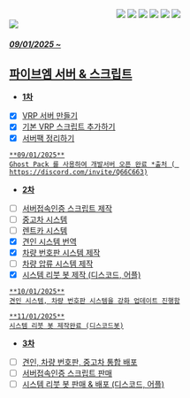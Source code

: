 <div align= "center">
      <div style="text-align: center;">
    <div style="margin: ; text-align: center;" "text-align: left;"> <img src="https://img.shields.io/badge/Node.js-339933?style=flat&logo=Node.js&logoColor=white">
          <img src="https://img.shields.io/badge/MySQL-4479A1?style=flat&logo=MySQL&logoColor=white">
          <img src="https://img.shields.io/badge/Javascript-F7DF1E?style=flat&logo=Javascript&logoColor=white">
          <img src="https://img.shields.io/badge/Discord-5865F2?style=flat&logo=Discord&logoColor=white">
          <img src="https://img.shields.io/badge/Lua-2C2D72?style=flat">
          <a href=mailto:hackplay041@gmail.com> <img src="https://img.shields.io/badge/Gmail-EA4335?style=flat&logo=Gmail&logoColor=white&link=mailto:hackplay041@gmail.com">
          </div>
          </div>
    </div>
    <img src="https://capsule-render.vercel.app/api?type=waving&color=random&height=120&text=Fivem-sv&animation=&fontColor=ffffff&fontSize=60" />
</div>

##### 09/01/2025 ~ 

## 파이브엠 서버 & 스크립트
- **1차**
- [X] VRP 서버 만들기
- [X] 기본 VRP 스크립트 추가하기
- [X] 서버팩 정리하기
      
```
**09/01/2025**
Ghost Pack 를 사용하여 개발서버 오픈 완료 *출처 ( https://discord.com/invite/Q66C663)
```
- **2차**
- [ ] 서버접속인증 스크립트 제작
- [ ] 중고차 시스템
- [ ] 렌트카 시스템
- [X] 견인 시스템 번역
- [X] 차량 번호판 시스템 제작
- [ ] 차량 압류 시스템 제작
- [X] 시스템 리붓 봇 제작 (디스코드, 어플)

```
**10/01/2025**
견인 시스템, 차량 번호판 시스템을 강화 업데이트 진행함

**11/01/2025**
시스템 리붓 봇 제작완료 (디스코드봇)
```
- **3차**
- [ ] 견인, 차량 번호판, 중고차 통합 배포
- [ ] 서버접속인증 스크립트 판매
- [ ] 시스템 리붓 봇 판매 & 배포 (디스코드, 어플)
